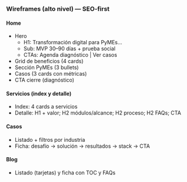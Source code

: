### Wireframes (alto nivel) — SEO‑first

#### Home

- Hero
  - H1: Transformación digital para PyMEs...
  - Sub: MVP 30–90 días + prueba social
  - CTAs: Agenda diagnóstico | Ver casos
- Grid de beneficios (4 cards)
- Sección PyMEs (3 bullets)
- Casos (3 cards con métricas)
- CTA cierre (diagnóstico)

#### Servicios (index y detalle)

- Index: 4 cards a servicios
- Detalle: H1 + valor; H2 módulos/alcance; H2 proceso; H2 FAQs; CTA

#### Casos

- Listado + filtros por industria
- Ficha: desafío → solución → resultados → stack → CTA

#### Blog

- Listado (tarjetas) y ficha con TOC y FAQs

